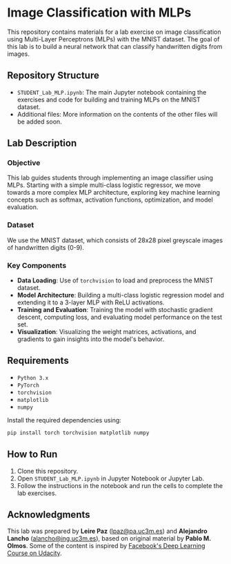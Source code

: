 # Image Classification with MLPs

This repository contains materials for a lab exercise on image classification using Multi-Layer Perceptrons (MLPs) with the MNIST dataset. The goal of this lab is to build a neural network that can classify handwritten digits from images. 

## Repository Structure

- `STUDENT_Lab_MLP.ipynb`: The main Jupyter notebook containing the exercises and code for building and training MLPs on the MNIST dataset.
- Additional files: More information on the contents of the other files will be added soon.

## Lab Description

### Objective

This lab guides students through implementing an image classifier using MLPs. Starting with a simple multi-class logistic regressor, we move towards a more complex MLP architecture, exploring key machine learning concepts such as softmax, activation functions, optimization, and model evaluation.

### Dataset

We use the MNIST dataset, which consists of 28x28 pixel greyscale images of handwritten digits (0-9).

### Key Components

- **Data Loading**: Use of `torchvision` to load and preprocess the MNIST dataset.
- **Model Architecture**: Building a multi-class logistic regression model and extending it to a 3-layer MLP with ReLU activations.
- **Training and Evaluation**: Training the model with stochastic gradient descent, computing loss, and evaluating model performance on the test set.
- **Visualization**: Visualizing the weight matrices, activations, and gradients to gain insights into the model's behavior.

## Requirements

- `Python 3.x`
- `PyTorch`
- `torchvision`
- `matplotlib`
- `numpy`

Install the required dependencies using:

```bash
pip install torch torchvision matplotlib numpy
```

## How to Run

1. Clone this repository.
2. Open `STUDENT_Lab_MLP.ipynb` in Jupyter Notebook or Jupyter Lab.
3. Follow the instructions in the notebook and run the cells to complete the lab exercises.

## Acknowledgments

This lab was prepared by **Leire Paz** (lpaz@pa.uc3m.es) and **Alejandro Lancho** (alancho@ing.uc3m.es), based on original material by **Pablo M. Olmos**. Some of the content is inspired by [Facebook's Deep Learning Course on Udacity](https://www.udacity.com/course/deep-learning-pytorch--ud188).

